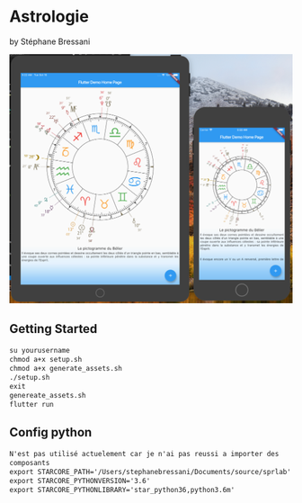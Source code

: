# Astrologie

by Stéphane Bressani

![Alt text](astrologie.png?raw=true "Screenshot")

## Getting Started

````
su yourusername
chmod a+x setup.sh
chmod a+x generate_assets.sh
./setup.sh
exit
genereate_assets.sh
flutter run
````

## Config python
````
N'est pas utilisé actuelement car je n'ai pas reussi a importer des composants
export STARCORE_PATH='/Users/stephanebressani/Documents/source/sprlab'
export STARCORE_PYTHONVERSION='3.6'
export STARCORE_PYTHONLIBRARY='star_python36,python3.6m'

````
